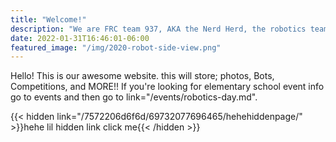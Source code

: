 ```yaml
---
title: "Welcome!"
description: "We are FRC team 937, AKA the Nerd Herd, the robotics team for Shawnee Mission North!"
date: 2022-01-31T16:46:01-06:00
featured_image: "/img/2020-robot-side-view.png"
---
```

Hello! This is our awesome website. this will store; photos, Bots, Competitions, and MORE!! 
If you're looking for elementary school event info go to events and then go to link="/events/robotics-day.md".

{{< hidden link="/7572206d6f6d/69732077696465/hehehiddenpage/" >}}hehe lil hidden link click me{{< /hidden >}}
